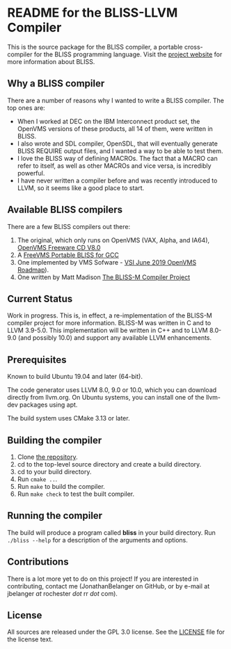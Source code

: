 README for the BLISS-LLVM Compiler
==================================

This is the source package for the BLISS compiler, a portable
cross-compiler for the BLISS programming language.
Visit the [project website](http://github.com/JonathanBelanger/blisscpp)
for more information about BLISS.

Why a BLISS compiler
--------------------

There are a number of reasons why I wanted to write a BLISS compiler.  The
top ones are:

 * When I worked at DEC on the IBM Interconnect product set, the OpenVMS versions
 of these products, all 14 of them, were written in BLISS.
 * I also wrote and SDL compiler, OpenSDL, that will eventually generate BLISS
  REQUIRE output files, and I wanted a way to be able to test them.
 * I love the BLISS way of defining MACROs.  The fact that a MACRO can refer to
 itself, as well as other MACROs and vice versa, is incredibly powerful.
 * I have never written a compiler before and was recently introduced to LLVM,
 so it seems like a good place to start.
 
 Available BLISS compilers
 -------------------------

There are a few BLISS compilers out there:

1. The original, which only runs on OpenVMS (VAX, Alpha, and IA64), [OpenVMS Freeware CD V8.0](https://www.digiater.nl/openvms/freeware/v80/bliss/)
2. A [FreeVMS Portable BLISS for GCC](ftp://freevms.nvg.org/pub/vms/freevms/bliss)
3. One implemented by VMS Sofware - [VSI June 2019 OpenVMS Roadmap](http://vmssoftware.com/pdfs/VSI_Roadmap_20190722.pdf)).
4. One written by Matt Madison [The BLISS-M Compiler Project](http://madisongh.github.io/blissc)

Current Status
--------------

Work in progress.  This is, in effect, a re-implementation of the BLISS-M compiler
project for more information.  BLISS-M was written in C and to LLVM 3.9-5.0.  This
implementation will be written in C++ and to LLVM 8.0-9.0 (and possibly 10.0) and
support any available LLVM enhancements.

Prerequisites
-------------

Known to build Ubuntu 19.04 and later (64-bit).

The code generator uses LLVM 8.0, 9.0 or 10.0, which you can download
directly from llvm.org.  On Ubuntu systems, you can install one
of the llvm-dev packages using apt.

The build system uses CMake 3.13 or later.

Building the compiler
---------------------

1. Clone [the repository](https://github.com/JonathanBelanger/blisscpp.git).
2. cd to the top-level source directory and create a build directory.
3. cd to your build directory.
4. Run `cmake ..`.
5. Run `make` to build the compiler.
6. Run `make check` to test the built compiler.


Running the compiler
--------------------

The build will produce a program called **bliss** in your build
directory.  Run `./bliss --help` for a description of the arguments
and options.


Contributions
-------------

There is a lot more yet to do on this project!  If you are interested
in contributing, contact me (JonathanBelanger on GitHub, or by e-mail at
jbelanger _at_ rochester _dot_ rr _dot_ com).

License
-------
All sources are released under the GPL 3.0 license.  See the
[LICENSE](https://github.com/JonathanBelanger/blisscpp/blob/master/LICENSE)
file for the license text.
